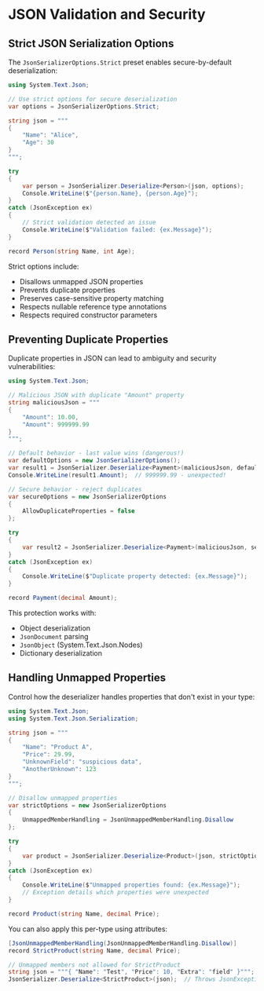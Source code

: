 # JSON Validation and Security
## Strict JSON Serialization Options

The `JsonSerializerOptions.Strict` preset enables secure-by-default deserialization:

```csharp
using System.Text.Json;

// Use strict options for secure deserialization
var options = JsonSerializerOptions.Strict;

string json = """
{
    "Name": "Alice",
    "Age": 30
}
""";

try
{
    var person = JsonSerializer.Deserialize<Person>(json, options);
    Console.WriteLine($"{person.Name}, {person.Age}");
}
catch (JsonException ex)
{
    // Strict validation detected an issue
    Console.WriteLine($"Validation failed: {ex.Message}");
}

record Person(string Name, int Age);
```

Strict options include:
- Disallows unmapped JSON properties
- Prevents duplicate properties
- Preserves case-sensitive property matching
- Respects nullable reference type annotations
- Respects required constructor parameters

## Preventing Duplicate Properties

Duplicate properties in JSON can lead to ambiguity and security vulnerabilities:

```csharp
using System.Text.Json;

// Malicious JSON with duplicate "Amount" property
string maliciousJson = """
{
    "Amount": 10.00,
    "Amount": 999999.99
}
""";

// Default behavior - last value wins (dangerous!)
var defaultOptions = new JsonSerializerOptions();
var result1 = JsonSerializer.Deserialize<Payment>(maliciousJson, defaultOptions);
Console.WriteLine(result1.Amount);  // 999999.99 - unexpected!

// Secure behavior - reject duplicates
var secureOptions = new JsonSerializerOptions 
{ 
    AllowDuplicateProperties = false 
};

try
{
    var result2 = JsonSerializer.Deserialize<Payment>(maliciousJson, secureOptions);
}
catch (JsonException ex)
{
    Console.WriteLine($"Duplicate property detected: {ex.Message}");
}

record Payment(decimal Amount);
```

This protection works with:
- Object deserialization
- `JsonDocument` parsing
- `JsonObject` (System.Text.Json.Nodes)
- Dictionary deserialization

## Handling Unmapped Properties

Control how the deserializer handles properties that don't exist in your type:

```csharp
using System.Text.Json;
using System.Text.Json.Serialization;

string json = """
{
    "Name": "Product A",
    "Price": 29.99,
    "UnknownField": "suspicious data",
    "AnotherUnknown": 123
}
""";

// Disallow unmapped properties
var strictOptions = new JsonSerializerOptions
{
    UnmappedMemberHandling = JsonUnmappedMemberHandling.Disallow
};

try
{
    var product = JsonSerializer.Deserialize<Product>(json, strictOptions);
}
catch (JsonException ex)
{
    Console.WriteLine($"Unmapped properties found: {ex.Message}");
    // Exception details which properties were unexpected
}

record Product(string Name, decimal Price);
```

You can also apply this per-type using attributes:

```csharp
[JsonUnmappedMemberHandling(JsonUnmappedMemberHandling.Disallow)]
record StrictProduct(string Name, decimal Price);

// Unmapped members not allowed for StrictProduct
string json = """{ "Name": "Test", "Price": 10, "Extra": "field" }""";
JsonSerializer.Deserialize<StrictProduct>(json);  // Throws JsonException
```
